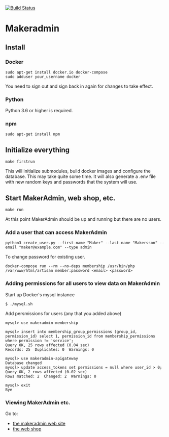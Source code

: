 [![Build Status](https://travis-ci.org/makerspace/makeradmin.svg?branch=master)](https://travis-ci.org/makerspace/makeradmin)
# Makeradmin

## Install 

### Docker
```
sudo apt-get install docker.io docker-compose
sudo adduser your_username docker
```
You need to sign out and sign back in again for changes to take effect. 

### Python
Python 3.6 or higher is required.

### npm
```
sudo apt-get install npm
```

## Initialize everything
```
make firstrun
```

This will initialize submodules, build docker images and configure the database. This may take quite some time.
It will also generate a .env file with new random keys and passwords that the system will use.

## Start MakerAdmin, web shop, etc.
```
make run
```

At this point MakerAdmin should be up and running but there are no users.

### Add a user that can access MakerAdmin
```
python3 create_user.py --first-name "Maker" --last-name "Makersson" --email "maker@example.com" --type admin
```

To change password for existing user.
```
docker-compose run --rm --no-deps membership /usr/bin/php /var/www/html/artisan member:password <email> <password>
```

### Adding permissions for all users to view data on MakerAdmin
Start up Docker's mysql instance

```
$ ./mysql.sh
```

Add persmissions for users (any that you added above)
```
mysql> use makeradmin-membership

mysql> insert into membership_group_permissions (group_id, permission_id) select 1, permission_id from membership_permissions where permission != 'service';
Query OK, 25 rows affected (0.04 sec)
Records: 25  Duplicates: 0  Warnings: 0

mysql> use makeradmin-apigateway
Database changed
mysql> update access_tokens set permissions = null where user_id > 0;
Query OK, 2 rows affected (0.02 sec)
Rows matched: 2  Changed: 2  Warnings: 0

mysql> exit
Bye
```

### Viewing MakerAdmin etc.
Go to:
* [the makeradmin web site](localhost:8009)
* [the web shop](localhost:8010/shop)

